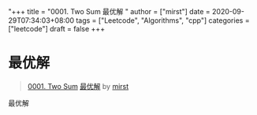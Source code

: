 "+++
title = "0001. Two Sum 最优解 "
author = ["mirst"]
date = 2020-09-29T07:34:03+08:00
tags = ["Leetcode", "Algorithms", "cpp"]
categories = ["leetcode"]
draft = false
+++

# 最优解

> [0001. Two Sum](https://leetcode-cn.com/problems/two-sum/)
> [最优解](https://leetcode-cn.com/problems/two-sum/solution/zui-you-jie-by-mirst/) by [mirst](https://leetcode-cn.com/u/mirst/)

最优解